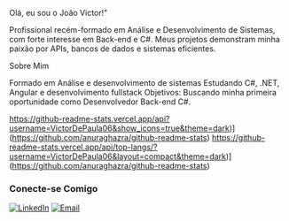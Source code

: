 Olá, eu sou o João Victor!"

Profissional recém-formado em Análise e Desenvolvimento de Sistemas, com forte interesse em Back-end e C#. Meus projetos demonstram minha paixão por APIs, bancos de dados e sistemas eficientes. 

Sobre Mim 

Formado em Análise e desenvolvimento de sistemas
Estudando C#, .NET, Angular e desenvolvimento fullstack
Objetivos: Buscando minha primeira oportunidade como Desenvolvedor Back-end C#.

https://github-readme-stats.vercel.app/api?username=VictorDePaula06&show_icons=true&theme=dark)](https://github.com/anuraghazra/github-readme-stats)
https://github-readme-stats.vercel.app/api/top-langs/?username=VictorDePaula06&layout=compact&theme=dark)](https://github.com/anuraghazra/github-readme-stats)

### Conecte-se Comigo

[![LinkedIn](https://img.shields.io/badge/LinkedIn-0077B5?style=for-the-badge&logo=linkedin&logoColor=white)]([www.linkedin.com/in/joaovictor0611])
[![Email](https://img.shields.io/badge/Email-D14836?style=for-the-badge&logo=gmail&logoColor=white)](mailto:[J.17jvictor@gmail.com])
